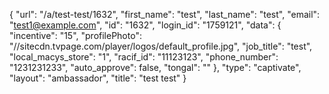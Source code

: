 {
    "url": "\/a\/test-test\/1632",
    "first_name": "test",
    "last_name": "test",
    "email": "test1@example.com",
    "id": "1632",
    "login_id": "1759121",
    "data": {
        "incentive": "15",
        "profilePhoto": "\/\/sitecdn.tvpage.com\/player\/logos\/default_profile.jpg",
        "job_title": "test",
        "local_macys_store": "1",
        "racif_id": "11123123",
        "phone_number": "1231231233",
        "auto_approve": false,
        "tongal": ""
    },
    "type": "captivate",
    "layout": "ambassador",
    "title": "test test"
}